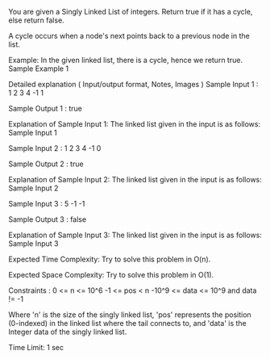 You are given a Singly Linked List of integers. Return true if it has a cycle, else return false.



A cycle occurs when a node's next points back to a previous node in the list.



Example:
In the given linked list, there is a cycle, hence we return true.
Sample Example 1

Detailed explanation ( Input/output format, Notes, Images )
Sample Input 1 :
1 2 3 4 -1
1


Sample Output 1 :
true


Explanation of Sample Input 1:
The linked list given in the input is as follows:
Sample Input 1

Sample Input 2 :
1 2 3 4 -1
0


Sample Output 2 :
true


Explanation of Sample Input 2:
The linked list given in the input is as follows:
Sample Input 2

Sample Input 3 :
5 -1
-1


Sample Output 3 :
false


Explanation of Sample Input 3:
 The linked list given in the input is as follows:
Sample Input 3

Expected Time Complexity:
Try to solve this problem in O(n).


Expected Space Complexity:
Try to solve this problem in O(1).


Constraints :
0 <= n <= 10^6
-1 <= pos < n
-10^9 <= data <= 10^9 and data != -1

Where 'n' is the size of the singly linked list, 'pos' represents the position (0-indexed) in the linked list where the tail connects to, and 'data' is the Integer data of the singly linked list.

Time Limit: 1 sec


